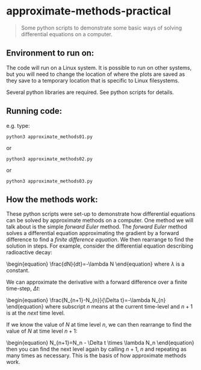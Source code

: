 # approximate-methods-practical
>Some python scripts to demonstrate some basic ways of solving differential equations on a computer.


## Environment to run on:
The code will run on a Linux system. It is possible to run on other systems, but you will need to change the location of where the plots are saved as they save to a temporary location that is specific to Linux filesystems. 

Several python libraries are required. See python scripts for details.

## Running code:
e.g. type:

	python3 approximate_methods01.py
or
	
	python3 approximate_methods02.py
or

	python3 approximate_methods03.py
	
## How the methods work:
These python scripts were set-up to demonstrate how differential equations can be solved by approximate methods on a computer. One method we will talk about is the simple <i>forward Euler</i> method. The <i>forward Euler</i> method solves a differential equation approximating the gradient by a forward difference to find a <i>finite difference equation</i>. We then rearrange to find the solution in steps. For example, consider the differential equation describing radioactive decay:

\begin{equation}
\frac{dN}{dt}=-\lambda N
\end{equation}
where $\lambda$ is a constant.

We can approximate the derivative with a forward difference over a finite time-step, $\Delta t$:

\begin{equation}
\frac{N_{n+1}-N_{n}}{\Delta t}=-\lambda N_{n}
\end{equation}
where subscript $n$ means at the current time-level and $n+1$ is at the <i>next</i> time level.

If we know the value of $N$ at time level $n$, we can then rearrange to find the value of $N$ at time level $n+1$:

\begin{equation}
N_{n+1}=N_n - \Delta t \times \lambda N_n
\end{equation}
then you can find the next level again by calling $n+1$, $n$ and repeating as many times as necessary. This is the basis of how approximate methods work. 

